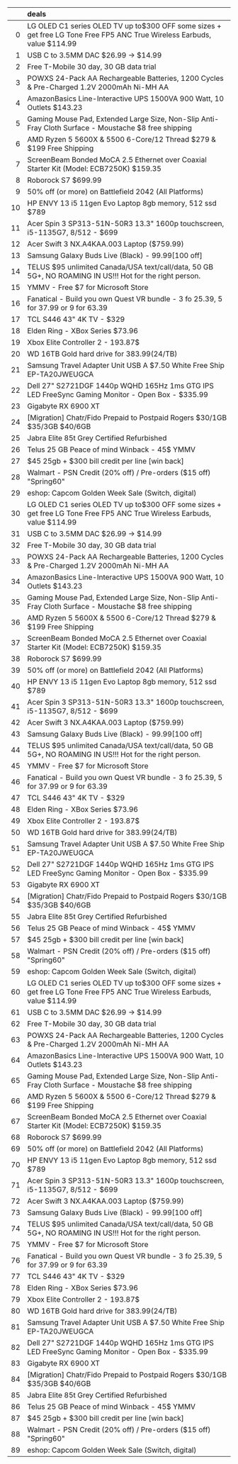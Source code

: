 |    | deals                                                                                                                    |
|---:|:-------------------------------------------------------------------------------------------------------------------------|
|  0 | LG OLED C1 series OLED TV up to$300 OFF some sizes + get free LG Tone Free FP5 ANC True Wireless Earbuds, value $114.99  |
|  1 | USB C to 3.5MM DAC $26.99 -> $14.99                                                                                      |
|  2 | Free T-Mobile 30 day, 30 GB data trial                                                                                   |
|  3 | POWXS 24-Pack AA Rechargeable Batteries, 1200 Cycles & Pre-Charged 1.2V 2000mAh Ni-MH AA | ATL $22.94 (w/ Prime Savings) |
|  4 | AmazonBasics Line-Interactive UPS 1500VA 900 Watt, 10 Outlets $143.23                                                    |
|  5 | Gaming Mouse Pad, Extended Large Size, Non-Slip Anti-Fray Cloth Surface - Moustache $8 free shipping                     |
|  6 | AMD Ryzen 5 5600X & 5500 6-Core/12 Thread $279 & $199 Free Shipping                                                      |
|  7 | ScreenBeam Bonded MoCA 2.5 Ethernet over Coaxial Starter Kit (Model: ECB7250K) $159.35                                   |
|  8 | Roborock S7 $699.99                                                                                                      |
|  9 | 50% off (or more) on Battlefield 2042 (All Platforms)                                                                    |
| 10 | HP ENVY 13 i5 11gen Evo Laptop 8gb memory, 512 ssd $789                                                                  |
| 11 | Acer Spin 3 SP313-51N-50R3 13.3" 1600p touchscreen, i5-1135G7, 8/512 - $699                                              |
| 12 | Acer Swift 3 NX.A4KAA.003 Laptop ($759.99)                                                                               |
| 13 | Samsung Galaxy Buds Live (Black) - $99.99 [$100 off]                                                                     |
| 14 | TELUS $95 unlimited Canada/USA text/call/data, 50 GB 5G+, NO ROAMING IN US!!! Hot for the right person.                  |
| 15 | YMMV - Free $7 for Microsoft Store                                                                                       |
| 16 | Fanatical - Build you own Quest VR bundle - 3 fo 25.39, 5 for 37.99 or 9 for 63.39                                       |
| 17 | TCL S446 43" 4K TV - $329                                                                                                |
| 18 | Elden Ring - XBox Series $73.96                                                                                          |
| 19 | Xbox Elite Controller 2 - 193.87$                                                                                        |
| 20 | WD 16TB Gold hard drive for $383.99 ($24/TB)                                                                             |
| 21 | Samsung Travel Adapter Unit USB A $7.50 White Free Ship EP-TA20JWEUGCA                                                   |
| 22 | Dell 27" S2721DGF 1440p WQHD 165Hz 1ms GTG IPS LED FreeSync Gaming Monitor - Open Box - $335.99                          |
| 23 | Gigabyte RX 6900 XT | 1399.88 - 200 = 1199.88                                                                            |
| 24 | [Migration] Chatr/Fido Prepaid to Postpaid Rogers $30/1GB $35/3GB $40/6GB                                                |
| 25 | Jabra Elite 85t Grey Certified Refurbished | $92.99 | FREE SHIP | NO TAX | Sold & Shipped by Jabra                       |
| 26 | Telus 25 GB Peace of mind Winback - 45$ YMMV                                                                             |
| 27 | $45 25gb + $300 bill credit per line [win back]                                                                          |
| 28 | Walmart - PSN Credit (20% off) / Pre-orders ($15 off) "Spring60"                                                         |
| 29 | eshop: Capcom Golden Week Sale (Switch, digital)                                                                         |
| 30 | LG OLED C1 series OLED TV up to$300 OFF some sizes + get free LG Tone Free FP5 ANC True Wireless Earbuds, value $114.99  |
| 31 | USB C to 3.5MM DAC $26.99 -> $14.99                                                                                      |
| 32 | Free T-Mobile 30 day, 30 GB data trial                                                                                   |
| 33 | POWXS 24-Pack AA Rechargeable Batteries, 1200 Cycles & Pre-Charged 1.2V 2000mAh Ni-MH AA | ATL $22.94 (w/ Prime Savings) |
| 34 | AmazonBasics Line-Interactive UPS 1500VA 900 Watt, 10 Outlets $143.23                                                    |
| 35 | Gaming Mouse Pad, Extended Large Size, Non-Slip Anti-Fray Cloth Surface - Moustache $8 free shipping                     |
| 36 | AMD Ryzen 5 5600X & 5500 6-Core/12 Thread $279 & $199 Free Shipping                                                      |
| 37 | ScreenBeam Bonded MoCA 2.5 Ethernet over Coaxial Starter Kit (Model: ECB7250K) $159.35                                   |
| 38 | Roborock S7 $699.99                                                                                                      |
| 39 | 50% off (or more) on Battlefield 2042 (All Platforms)                                                                    |
| 40 | HP ENVY 13 i5 11gen Evo Laptop 8gb memory, 512 ssd $789                                                                  |
| 41 | Acer Spin 3 SP313-51N-50R3 13.3" 1600p touchscreen, i5-1135G7, 8/512 - $699                                              |
| 42 | Acer Swift 3 NX.A4KAA.003 Laptop ($759.99)                                                                               |
| 43 | Samsung Galaxy Buds Live (Black) - $99.99 [$100 off]                                                                     |
| 44 | TELUS $95 unlimited Canada/USA text/call/data, 50 GB 5G+, NO ROAMING IN US!!! Hot for the right person.                  |
| 45 | YMMV - Free $7 for Microsoft Store                                                                                       |
| 46 | Fanatical - Build you own Quest VR bundle - 3 fo 25.39, 5 for 37.99 or 9 for 63.39                                       |
| 47 | TCL S446 43" 4K TV - $329                                                                                                |
| 48 | Elden Ring - XBox Series $73.96                                                                                          |
| 49 | Xbox Elite Controller 2 - 193.87$                                                                                        |
| 50 | WD 16TB Gold hard drive for $383.99 ($24/TB)                                                                             |
| 51 | Samsung Travel Adapter Unit USB A $7.50 White Free Ship EP-TA20JWEUGCA                                                   |
| 52 | Dell 27" S2721DGF 1440p WQHD 165Hz 1ms GTG IPS LED FreeSync Gaming Monitor - Open Box - $335.99                          |
| 53 | Gigabyte RX 6900 XT | 1399.88 - 200 = 1199.88                                                                            |
| 54 | [Migration] Chatr/Fido Prepaid to Postpaid Rogers $30/1GB $35/3GB $40/6GB                                                |
| 55 | Jabra Elite 85t Grey Certified Refurbished | $92.99 | FREE SHIP | NO TAX | Sold & Shipped by Jabra                       |
| 56 | Telus 25 GB Peace of mind Winback - 45$ YMMV                                                                             |
| 57 | $45 25gb + $300 bill credit per line [win back]                                                                          |
| 58 | Walmart - PSN Credit (20% off) / Pre-orders ($15 off) "Spring60"                                                         |
| 59 | eshop: Capcom Golden Week Sale (Switch, digital)                                                                         |
| 60 | LG OLED C1 series OLED TV up to$300 OFF some sizes + get free LG Tone Free FP5 ANC True Wireless Earbuds, value $114.99  |
| 61 | USB C to 3.5MM DAC $26.99 -> $14.99                                                                                      |
| 62 | Free T-Mobile 30 day, 30 GB data trial                                                                                   |
| 63 | POWXS 24-Pack AA Rechargeable Batteries, 1200 Cycles & Pre-Charged 1.2V 2000mAh Ni-MH AA | ATL $22.94 (w/ Prime Savings) |
| 64 | AmazonBasics Line-Interactive UPS 1500VA 900 Watt, 10 Outlets $143.23                                                    |
| 65 | Gaming Mouse Pad, Extended Large Size, Non-Slip Anti-Fray Cloth Surface - Moustache $8 free shipping                     |
| 66 | AMD Ryzen 5 5600X & 5500 6-Core/12 Thread $279 & $199 Free Shipping                                                      |
| 67 | ScreenBeam Bonded MoCA 2.5 Ethernet over Coaxial Starter Kit (Model: ECB7250K) $159.35                                   |
| 68 | Roborock S7 $699.99                                                                                                      |
| 69 | 50% off (or more) on Battlefield 2042 (All Platforms)                                                                    |
| 70 | HP ENVY 13 i5 11gen Evo Laptop 8gb memory, 512 ssd $789                                                                  |
| 71 | Acer Spin 3 SP313-51N-50R3 13.3" 1600p touchscreen, i5-1135G7, 8/512 - $699                                              |
| 72 | Acer Swift 3 NX.A4KAA.003 Laptop ($759.99)                                                                               |
| 73 | Samsung Galaxy Buds Live (Black) - $99.99 [$100 off]                                                                     |
| 74 | TELUS $95 unlimited Canada/USA text/call/data, 50 GB 5G+, NO ROAMING IN US!!! Hot for the right person.                  |
| 75 | YMMV - Free $7 for Microsoft Store                                                                                       |
| 76 | Fanatical - Build you own Quest VR bundle - 3 fo 25.39, 5 for 37.99 or 9 for 63.39                                       |
| 77 | TCL S446 43" 4K TV - $329                                                                                                |
| 78 | Elden Ring - XBox Series $73.96                                                                                          |
| 79 | Xbox Elite Controller 2 - 193.87$                                                                                        |
| 80 | WD 16TB Gold hard drive for $383.99 ($24/TB)                                                                             |
| 81 | Samsung Travel Adapter Unit USB A $7.50 White Free Ship EP-TA20JWEUGCA                                                   |
| 82 | Dell 27" S2721DGF 1440p WQHD 165Hz 1ms GTG IPS LED FreeSync Gaming Monitor - Open Box - $335.99                          |
| 83 | Gigabyte RX 6900 XT | 1399.88 - 200 = 1199.88                                                                            |
| 84 | [Migration] Chatr/Fido Prepaid to Postpaid Rogers $30/1GB $35/3GB $40/6GB                                                |
| 85 | Jabra Elite 85t Grey Certified Refurbished | $92.99 | FREE SHIP | NO TAX | Sold & Shipped by Jabra                       |
| 86 | Telus 25 GB Peace of mind Winback - 45$ YMMV                                                                             |
| 87 | $45 25gb + $300 bill credit per line [win back]                                                                          |
| 88 | Walmart - PSN Credit (20% off) / Pre-orders ($15 off) "Spring60"                                                         |
| 89 | eshop: Capcom Golden Week Sale (Switch, digital)                                                                         |